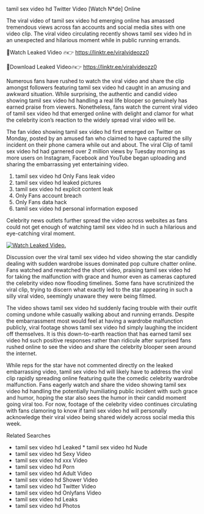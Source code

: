 ﻿tamil sex video hd Twitter Video [Watch N*de] Online

The viral video of ﻿tamil sex video hd emerging online has amassed tremendous views across fan accounts and social media sites with one video clip. The viral video circulating recently shows ﻿tamil sex video hd in an unexpected and hilarious moment while in public running errands. 

🔴Watch Leaked Video 🔥👉  https://linktr.ee/viralvideozz0 

🔴Download Leaked Video🔥👉  https://linktr.ee/viralvideozz0 

Numerous fans have rushed to watch the viral video and share the clip amongst followers featuring ﻿tamil sex video hd caught in an amusing and awkward situation. While surprising, the authentic and candid video showing ﻿tamil sex video hd handling a real life blooper so genuinely has earned praise from viewers. Nonetheless, fans watch the current viral video of ﻿tamil sex video hd that emerged online with delight and clamor for what the celebrity icon’s reaction to the widely spread viral video will be.

The fan video showing ﻿tamil sex video hd first emerged on Twitter on Monday, posted by an amused fan who claimed to have captured the silly incident on their phone camera while out and about. The viral Clip of ﻿tamil sex video hd had garnered over 2 million views by Tuesday morning as more users on Instagram, Facebook and YouTube began uploading and sharing the embarrassing yet entertaining video. 

1. ﻿tamil sex video hd Only Fans leak video
2. ﻿tamil sex video hd leaked pictures
3. ﻿tamil sex video hd explicit content leak
4. Only Fans account breach
5. Only Fans data hack
6. ﻿tamil sex video hd personal information exposed

Celebrity news outlets further spread the video across websites as fans could not get enough of watching ﻿tamil sex video hd in such a hilarious and eye-catching viral moment. 

[![Watch Leaked Video.](https://miro.medium.com/v2/resize:fit:828/format:webp/1*cilzJN44JGOrTw9NJCrNHA.gif "Watch Leaked Video")](https://linktr.ee/viralvideozz0)

Discussion over the viral ﻿tamil sex video hd video showing the star candidly dealing with sudden wardrobe issues dominated pop culture chatter online. Fans watched and rewatched the short video, praising ﻿tamil sex video hd for taking the malfunction with grace and humor even as cameras captured the celebrity video now flooding timelines. Some fans have scrutinized the viral clip, trying to discern what exactly led to the star appearing in such a silly viral video, seemingly unaware they were being filmed.

The video shows ﻿tamil sex video hd suddenly facing trouble with their outfit coming undone while casually walking about and running errands. Despite the embarrassment most would feel at having a wardrobe malfunction publicly, viral footage shows ﻿tamil sex video hd simply laughing the incident off themselves. It is this down-to-earth reaction that has earned ﻿tamil sex video hd such positive responses rather than ridicule after surprised fans rushed online to see the video and share the celebrity blooper seen around the internet.  

While reps for the star have not commented directly on the leaked embarrassing video, ﻿tamil sex video hd will likely have to address the viral clip rapidly spreading online featuring quite the comedic celebrity wardrobe malfunction. Fans eagerly watch and share the video showing ﻿tamil sex video hd handling the potentially humiliating public incident with such grace and humor, hoping the star also sees the humor in their candid moment going viral too. For now, footage of the celebrity video continues circulating with fans clamoring to know if ﻿tamil sex video hd will personally acknowledge their viral video being shared widely across social media this week.

Related Searches
* ﻿tamil sex video hd Leaked
﻿* tamil sex video hd Nude
* ﻿tamil sex video hd Sexy Video
* ﻿tamil sex video hd xxx Video
* ﻿tamil sex video hd Porn
* ﻿tamil sex video hd Adult Video
* ﻿tamil sex video hd Shower Video
* ﻿tamil sex video hd Twitter Video
* ﻿tamil sex video hd Onlyfans Video
* ﻿tamil sex video hd Leaks
* ﻿tamil sex video hd Photos